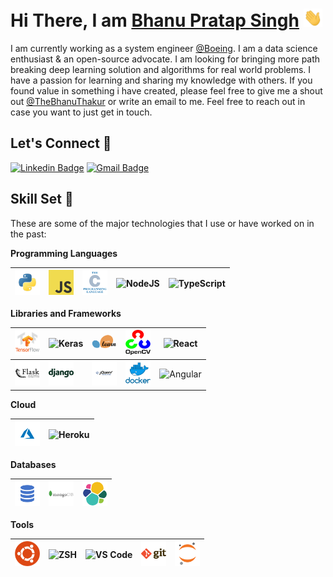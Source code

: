 <h1>Hi There, I am <a  href="https://www.linkedin.com/in/bpst/">Bhanu Pratap Singh</a> <img  src="https://github.com/bhanu-code-repo/my-introduction/blob/main/wave.gif" width="30px"></h1>

I am currently working as a system engineer [@Boeing](https://www.boeing.com/). I am a data science enthusiast & an open-source advocate. I am looking for bringing more path breaking deep learning solution and algorithms for real world problems. I have a passion for learning and sharing my knowledge with others.
If you found value in something i have created, please feel free to give me a shout out [@TheBhanuThakur](https://twitter.com/TheBhanuThakur) or write an email to me. Feel free to reach out in case you want to just get in touch.

## Let's Connect :handshake:
[![Linkedin Badge](https://img.shields.io/badge/-Bhanu%20Pratap%20Singh-blue?style=social&logo=Linkedin&logoColor=blue&link=https://www.linkedin.com/in/bpst/)](https://www.linkedin.com/in/bpst/) [![Gmail Badge](https://img.shields.io/badge/-bpst.work-c14438?style=social&logo=Gmail&logoColor=red&link=mailto:bpst.work@gmail.com)](mailto:bpst.work@gmail.com) 

## Skill Set :muscle:
These are some of the major technologies that I use or have worked on in the past:

**Programming Languages**

<img title="Python" alt="Python" width="40px" src="https://raw.githubusercontent.com/github/explore/master/topics/python/python.png" />|<img alt="JS" title="JavaScript" width="40px" src="https://raw.githubusercontent.com/github/explore/master/topics/javascript/javascript.png">|<img title="C" alt="C" width="40px" src="https://raw.githubusercontent.com/github/explore/master/topics/c/c.png">|<img title="NodeJS" alt="NodeJS" width="40px" src="https://cdn.iconscout.com/icon/free/png-64/node-js-3-1174937.png">|<img title="TypeScript" alt="TypeScript" width="40px" src="https://cdn.iconscout.com/icon/free/png-64/typescript-3521774-2945272.png">
|--|--|--|--|--|

**Libraries and Frameworks**

<img title="TensorFlow" alt="TensorFlow" width="40px" src="https://raw.githubusercontent.com/github/explore/master/topics/tensorflow/tensorflow.png">|<img title="Keras" alt="Keras" width="40px" src="https://upload.wikimedia.org/wikipedia/commons/thumb/a/ae/Keras_logo.svg/240px-Keras_logo.svg.png">|<img title="Scikit-Learn" alt="Scikit Learn" width="40px" src="https://raw.githubusercontent.com/github/explore/master/topics/scikit-learn/scikit-learn.png">|<img title="OpenCV" alt="OpenCV" width="40px" src="https://raw.githubusercontent.com/github/explore/master/topics/opencv/opencv.png">|<img title="React" alt="React" width="40px" src="https://cdn.iconscout.com/icon/free/png-64/react-1-282599.png">
|--|--|--|--|--|
<img title="Flask" alt="Flask" width="40px" src="https://raw.githubusercontent.com/github/explore/master/topics/flask/flask.png">|<img title="Django" alt="Django" width="40px" src="https://raw.githubusercontent.com/github/explore/master/topics/django/django.png">|<img title="jQuery" alt="jQuery" width="40px" src="https://raw.githubusercontent.com/github/explore/master/topics/jquery/jquery.png">|<img title="Docker" alt="Docker" width="40px" src="https://raw.githubusercontent.com/github/explore/master/topics/docker/docker.png">|<img title="Angular" alt="Angular" width="40px" src="https://cdn.iconscout.com/icon/free/png-64/angular-226066.png">

**Cloud**

<img title="Azure" alt="Azure" width="40px" src="https://raw.githubusercontent.com/github/explore/master/topics/azure/azure.png">|<img title="Heroku" alt="Heroku" width="40px" src="https://img.icons8.com/color/48/000000/heroku.png">
|--|--|

**Databases**

<img title="SQL" alt="SQL" width="40px" src="https://raw.githubusercontent.com/github/explore/master/topics/sql/sql.png">|<img title="MongoDB" alt="MongoDB" width="40px" src="https://raw.githubusercontent.com/github/explore/master/topics/mongodb/mongodb.png">|<img title="ElasticSearch" alt="ElasticSearch" width="40px" src="https://raw.githubusercontent.com/github/explore/master/topics/elasticsearch/elasticsearch.png"> <br>
|--|--|--|

**Tools**

<img title="Ubuntu" alt="Ubuntu" width="40px" src="https://raw.githubusercontent.com/github/explore/master/topics/ubuntu/ubuntu.png">|<img title="ZSH" alt="ZSH" width="40px" src="https://s3.amazonaws.com/ohmyzsh/oh-my-zsh-logo.png">|<img title="VS Code" alt="VS Code" width="40px" src="https://img.icons8.com/fluent/48/000000/visual-studio-code-2019.png">|<img title="git" alt="git" width="40px" src="https://raw.githubusercontent.com/github/explore/master/topics/git/git.png">|<img title="Jupyter Notebook" alt="Jupyter" width="40px" src="https://raw.githubusercontent.com/github/explore/master/topics/jupyter-notebook/jupyter-notebook.png">
|--|--|--|--|--|
<br>
